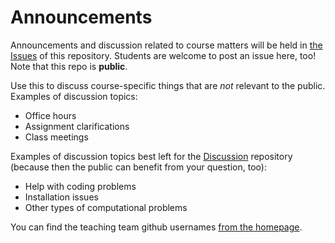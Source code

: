 # Announcements

Announcements and discussion related to course matters will be held in [the Issues](https://github.com/STAT545-UBC/announcements/issues) of this repository. Students are welcome to post an issue here, too! Note that this repo is __public__.

Use this to discuss course-specific things that are _not_ relevant to the public. Examples of discussion topics:

- Office hours
- Assignment clarifications
- Class meetings

Examples of discussion topics best left for the [Discussion](https://github.com/STAT545-UBC/Discussion) repository (because then the public can benefit from your question, too):

- Help with coding problems
- Installation issues
- Other types of computational problems

You can find the teaching team github usernames [from the homepage](https://stat545.stat.ubc.ca/#team).
